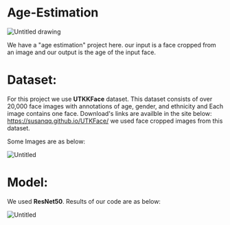 # Age-Estimation

![Untitled drawing](https://github.com/saeideh02/Age-Estimation/assets/75848256/9a7ca8a9-e2a3-4f32-82ae-1e883a265788)

We have a "age estimation" project here. our input is a face cropped from an image and our output is the age of the input face.

# Dataset:
For this project we use **UTKKFace** dataset. This dataset consists of over 20,000 face images with annotations of age, gender, and ethnicity and Each image contains one face.
Download's links are availble in the site below:
https://susanqq.github.io/UTKFace/
we used face cropped images from this dataset.


Some Images are as below:


![Untitled](https://github.com/saeideh02/Age-Estimation/assets/75848256/e2a97836-9188-4805-bce4-10252372f289)

# Model:
We used **ResNet50**.
Results of our code are as below:

![Untitled](https://github.com/saeideh02/Age-Estimation/assets/75848256/3c29d582-d17b-4de0-a884-7a63642d0d80)
